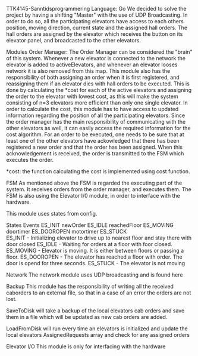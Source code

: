 TTK4145-Sanntidsprogrammering
Language: Go
We decided to solve the project by having a shifting "Master" with the use of UDP Broadcasting. In order to do so, all the participating elevators have access to each others position, moving direction, current state and the assigned hall orders. The hall orders are assigned by the elevator which receives the button on its elevator panel, and broadcasted to the other elevators.

Modules
Order Manager:
The Order Manager can be considered the "brain" of this system. Whenever a new elevator is connected to the network the elevator is added to activeElevators, and whenever an elevator looses network it is also removed from this map. This module also has the responsibility of both assigning an order when it is first registered, and reassigning them if an elevator dies with hall orders to be executed. This is done by calculating the *cost for each of the active elevators and assigning the order to the elevator with lowest cost, as this will make the system consisting of n=3 elevators more efficient than only one single elevator. In order to calculate the cost, this module has to have access to updated information regarding the position of all the participating elevators. Since the order manager has the main responsibility of communicating with the other elevators as well, it can easily access the required information for the cost algorithm. For an order to be executed, one needs to be sure that at least one of the other elevators have ackowledged that there has been registered a new order and that the order has been assigned. When this acknowledgement is received, the order is transmitted to the FSM which executes the order.

*cost: the function calculating the cost is implemented using cost function.

FSM
As mentioned above the FSM is regarded the executing part of the system. It receives orders from the order manager, and executes them. The FSM is also using the Elevator I/0 module, in order to interface with the hardware.

This module uses states from config.

States	Events
ES_INIT	newOrder
ES_IDLE	reachedFloor
ES_MOVING	doortimer
ES_DOOROPEN	motortimer
ES_STUCK	
ES_INIT - Initializing elevator to drive up to nearest floor and stay there with door closed
ES_IDLE - Waiting for orders at a floor with foor closed.
ES_MOVING - Elevator is moving. It is either between floors or passing a floor.
ES_DOOROPEN - The elevator has reached a floor with order. The door is opend for three seconds.
ES_STUCK - The elevator is not moving

Network
The network module uses UDP broadcasting and is found here

Backup
This module has the responsibility of writing all the received caborders to an external file, so that in a case of an error the orders are not lost.

SaveToDisk will take a backup of the local elevators cab orders and save them in a file which will be updated as new cab orders are added.

LoadFromDisk will run every time an elevators is initialized and update the local elevators AssignedRequests array and check for any assigned orders

Elevator I/O
This module is only for interfacing with the hardware
